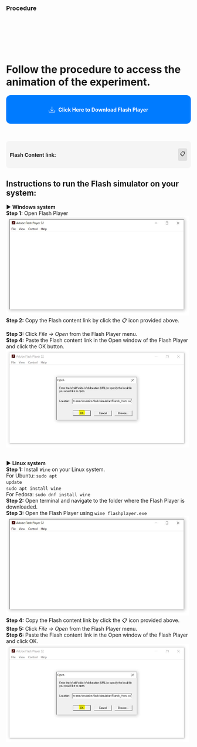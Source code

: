 ### Procedure

<br><br><br><br><br>

# Follow the procedure to access the animation of the experiment.

<style>
.download-section {
  background: #007bff;
  padding: 20px;
  border-radius: 12px;
  margin-bottom: 30px;
}

.download-link {
  display: inline-flex;
  align-items: center;
  background-color: #007bff;
  color: white;
  padding: 10px 16px;
  border-radius: 6px;
  text-decoration: none;
  font-weight: bold;
  transition: background-color 0.3s ease;
}

.download-link:hover {
  background-color: #0056b3;
}

.download-link svg {
  margin-right: 8px;
}

.copy-container {
  display: flex;
  align-items: center;
  background: #f5f5f5;
  padding: 10px;
  border-radius: 8px;
  max-width: 600px;
  font-family: Arial, sans-serif;
  position: relative;
}

.link-text {
  flex: 1;
  word-break: break-word;
}

.copy-icon {
  cursor: pointer;
  padding: 5px;
  margin-left: 10px;
  background-color: #e0e0e0;
  border-radius: 4px;
  transition: background-color 0.2s;
}

.copy-icon:hover {
  background-color: #ccc;
}

.tooltip {
  position: absolute;
  right: 0;
  top: -30px;
  background: #333;
  color: #fff;
  padding: 3px 8px;
  font-size: 12px;
  border-radius: 4px;
  opacity: 0;
  transform: translateY(5px);
  transition: opacity 0.3s ease, transform 0.3s ease;
  pointer-events: none;
  z-index: 10;
}

.tooltip.show {
  opacity: 1;
  transform: translateY(0);
}
</style>
<div class="download-section" style="text-align: center;">
    <a href="simulation/flash/flashplayer.exe" class="download-link" download>
      <svg xmlns="http://www.w3.org/2000/svg" width="18" height="18" fill="white" viewBox="0 0 16 16">
        <path d="M.5 9.9V14a1 1 0 0 0 1 1h13a1 1 0 0 0 1-1V9.9a.5.5 0 0 0-1 0V14H1V9.9a.5.5 0 0 0-1 0z"/>
        <path d="M7.646 11.854a.5.5 0 0 0 .708 0l3-3a.5.5 0 0 0-.708-.708L8.5 10.293V1.5a.5.5 0 0 0-1 0v8.793L5.354 8.146a.5.5 0 1 0-.708.708l3 3z"/>
      </svg>
      Click Here to Download Flash Player
    </a>
  </div>

<br>
<div class="copy-container">
  <p><h4>Flash Content link:</h4></p>
  <span class="link-text" id="copyText"></span>
  <div class="copy-icon" onclick="copyLink()">📋</div>
  <div class="tooltip" id="tooltip">Copied!</div>
</div>

<script>
  const currentUrl = window.location.href;
  const basePath = currentUrl.substring(0, currentUrl.lastIndexOf("/"));
  const swfPath = basePath + "/simulation/flash/simulation/index.swf";
  document.getElementById("copyText").textContent = swfPath;

  function copyLink() {
    const text = document.getElementById("copyText").textContent;
    const tooltip = document.getElementById("tooltip");

    navigator.clipboard.writeText(text).then(() => {
      // Show the tooltip
      tooltip.classList.add("show");

      // Hide after 1 second
      setTimeout(() => {
        tooltip.classList.remove("show");
      }, 1000);
    });
  }
</script>

<h2>Instructions to run the Flash simulator on your system:</h2>

<strong>▶ Windows system</strong><br>
<strong>Step 1:</strong> Open Flash Player<br>
<img src="images/flash/figure1.jpg" alt="Flash Debugger" width="500px"><br>
<strong>Step 2:</strong> Copy the Flash content link by click the 📋 icon provided above.<br>

<strong>Step 3:</strong> Click <em>File → Open</em> from the Flash Player menu.<br>
<strong>Step 4:</strong> Paste the Flash content link in the Open window of the Flash Player and click the OK button.<br>
<img src="images/flash/figure2.jpg" alt="Open Flash Link" width="500px"><br><br>

<strong>▶ Linux system</strong><br>
<strong>Step 1:</strong> Install <code>Wine</code> on your Linux system.<br>
For Ubuntu: <code>sudo apt update</code><br>
<code>sudo apt install wine</code><br>
For Fedora: <code>sudo dnf install wine</code><br>
<strong>Step 2:</strong> Open terminal and navigate to the folder where the Flash Player is downloaded.<br>
<strong>Step 3:</strong> Open the Flash Player using <code>wine flashplayer.exe</code><br>
<img src="images/flash/figure1.jpg" alt="Flash Debugger" width="500px"><br>
<strong>Step 4:</strong> Copy the Flash content link by click the 📋 icon provided above.<br>
<strong>Step 5:</strong> Click <em>File → Open</em> from the Flash Player menu.<br>
<strong>Step 6:</strong> Paste the Flash content link in the Open window of the Flash Player and click OK.<br>
<img src="images/flash/figure2.jpg" alt="Open Flash Link" width="500px">
